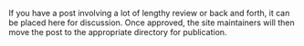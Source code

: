 If you have a post involving a lot of lengthy review or back and
forth, it can be placed here for discussion. Once approved, the
site maintainers will then move the post to the appropriate
directory for publication.
